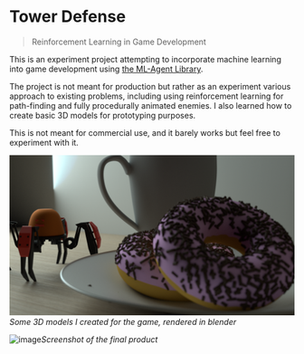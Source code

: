 # Tower Defense
> Reinforcement Learning in Game Development

This is an experiment project attempting to incorporate machine learning into game development using [the ML-Agent Library](https://unity.com/products/machine-learning-agents).

The project is not meant for production but rather as an experiment various approach to existing problems, including using reinforcement learning for path-finding and fully procedurally animated enemies. I also learned how to create basic 3D models for prototyping purposes.

This is not meant for commercial use, and it barely works but feel free to experiment with it.

![](./ReadMe/project-towerdefense-rendered.png)_Some 3D models I created for the game, rendered in blender_

![image](https://github.com/noobnewbier/TowerDefense/assets/30047989/d0c4b643-a70c-4cc9-bfac-3834523657b4)_Screenshot of the final product_
